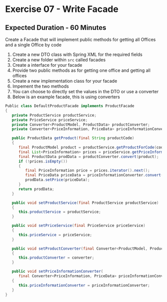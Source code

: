 # Exercise 07 - Write Facade
## Expected Duration - 60 Minutes

Create a Facade that will implement public methods for getting all Offices and a single Office by code

1. Create a new DTO class with Spring XML for the required fields
2. Create a new folder within `src` called facades
3. Create a interface for your facade
4. Provide two public methods as for getting one office and getting all offices
5. Create a new implementation class for your facade
6. Impement the two methods
7. You can choose to directly set the values in the DTO or use a converter
8. Below is an example facade, this is using converters

```java
Public class DefaultProductFacade implements ProductFacade
{
   private ProductService productService;
   private PriceService priceService;
   private Converter<ProductModel, ProductData> productConverter;
   private Converter<PriceInformation, PriceData> priceInformationConverter;

   public ProductData getProduct(final String productCode)
   {
      final ProductModel product = productService.getProductForCode(code);
      final List<PriceInformation> prices = priceService.getPriceInformationsForProduct(product);
      final ProductData prodData = productConverter.convert(product);
      if (!prices.isEmpty())
      {
         final PriceInformation price = prices.iterator().next();
         final PriceData priceData = priceInformationConverter.convert(price);
         prodData.setPrice(priceData);
      }
      return prodData;
   }

   public void setProductService(final ProductService productService)
   {
      this.productService = productService;
   }

   public void setPriceService(final PriceService priceService)
   {
      this.priceService = priceService;
   }

   public void setProductConverter(final Converter<ProductModel, ProductData> converter)
   {
      this.productConverter = converter;
   }

   public void setPriceInformationConverter(
      final Converter<PriceInformation, PriceData> priceInformationConverter)
   {
      this.priceInformationConverter = priceInformationConverter;
   }
}
```